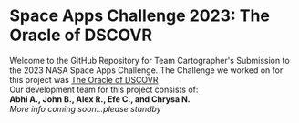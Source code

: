 # Space Apps Challenge 2023: The Oracle of DSCOVR
Welcome to the GitHub Repository for Team Cartographer's Submission to the 2023 NASA Space Apps Challenge. The Challenge we worked on for this project was <a href="https://www.spaceappschallenge.org/2023/challenges/develop-the-oracle-of-dscovr/">The Oracle of DSCOVR</a><br>
Our development team for this project consists of: <br>
<b>Abhi A., John B., Alex R., Efe C., and Chrysa N. </b><br>
<i>More info coming soon...please standby</b>
